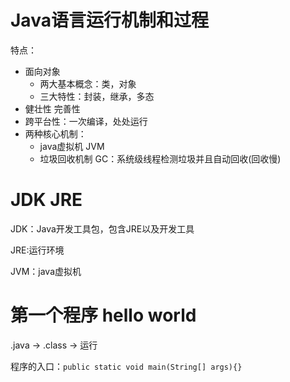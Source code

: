 # Java语言运行机制和过程
特点：
- 面向对象
  - 两大基本概念：类，对象
  - 三大特性：封装，继承，多态
- 健壮性 完善性
- 跨平台性：一次编译，处处运行
- 两种核心机制：
  - java虚拟机 JVM
  - 垃圾回收机制 GC：系统级线程检测垃圾并且自动回收(回收慢)

# JDK JRE
JDK：Java开发工具包，包含JRE以及开发工具

JRE:运行环境

JVM：java虚拟机

# 第一个程序 hello world
.java -> .class -> 运行

程序的入口：`public static void main(String[] args){}`